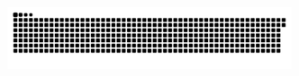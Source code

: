<h1 style="display: none;"></h1>

![snake gif](https://github.com/Cotty2/Cotty2/blob/output/github-snake-dark.svg)
